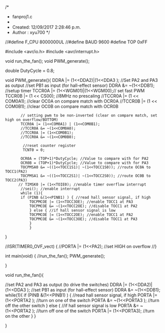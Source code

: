 /*
 * fanproj1.c
 *
 * Created: 12/09/2017 2:28:46 p.m.
 * Author : xyu700
 */ 

 //#define F_CPU 8000000UL
 //#define BAUD 9600
 #define TOP 0xFF


#include <avr/io.h>
#include <avr/interrupt.h>

void run_the_fan();
void PWM_generate();

double DutyCycle = 0.8;

void PWM_generate(){
           DDRA |= (1<<DDA2)|(1<<DDA3 ); //Set PA2 and PA3 as output
		   //set PB1 as input (for hall-effect sensor)
		   DDRA &= ~(1<<DDB1);
           //setup timer
		   TCCR0A |= (1<<WGM01)|(1<<WGM00);// set fast PWM
           TCCR0B |= (1 << CS00); //8MHz no prescaling
           //TCCR0A |= (1 << COM0A1); //clear OC0A on compare match with OCR0A
		   //TCCR0B |= (1 << COM0B1); //clear OC0B on compare match with OCR0B

		   // setting pwm to be non-inverted (clear on compare match, set high on overflow/BOTTOM)
		   TCCR0A |= (1<<COM0A1) | (1<<COM0B1);
		   //TCCR0A &= ~(1<<COM0A0);
		   //TCCR0A |= (1<<COM0B1); 
		   //TCCR0A &= ~(1<<COM0B0);

            //reset counter register
			TCNT0 = 0;

		   OCR0A = (TOP+1)*DutyCycle; //Value to compare with for PA2
		   OCR0B = (TOP+1)*DutyCycle; //Value to compare with for PA3
           TOCPMSA0 &= ~((1<<TOCC1S1)| ~(1<<TOCC1S0)); //route OC0A to TOCC1(PA2)
		   TOCPMSA1 &= ~((1<<TOCC2S1)| ~(1<<TOCC2S0)); //route OC0B to TOCC2(PA3)
          // TIMSK0 |= (1<<TOIE0); //enable timer overflow interrupt
           //sei(); //enable interrupt
		   while (1){
		   if (PINB &(1<<PINB1) ) { //read hall sensor signal, if high
			   TOCPMCOE |= (1<<TOCC3OE); //enable TOCC1 at PA3
			   TOCPMCOE &= ~(1<<TOCC2OE); //disable TOCC1 at PA2
			   } else { //if hall sensor signal is low
			   TOCPMCOE |= (1<<TOCC2OE); //enable TOCC1 at PA2
			   TOCPMCOE &= ~(1<<TOCC3OE); //disable TOCC1 at PA3
			   }
			   }
}

//ISR(TIMER0_OVF_vect) {
	//PORTA |= (1<<PA2); //set HIGH on overflow
//}








int main(void)
{
	   //run_the_fan();
	   PWM_generate();
    
}




void run_the_fan(){

 //set PA2 and PA3 as output (to drive the switches)
 DDRA |= (1<<DDA2)|(1<<DDA3 );
 //set PB1 as input (for hall-effect sensor)
 DDRA &= ~(1<<DDB1);
 while(1){
	 if (PINB &(1<<PINB1) ) { //read hall sensor signal, if high
		 PORTA |= (1<<PORTA2 ); //turn on one of the switch
		 PORTA &= ~(1<<PORTA3 ); //turn off the other switch
		 } else { //if hall sensor signal is low
		 PORTA &= ~(1<<PORTA2 ); //turn off one of the switch
		 PORTA |= (1<<PORTA3); //turn on the other
	 }
 }

}
